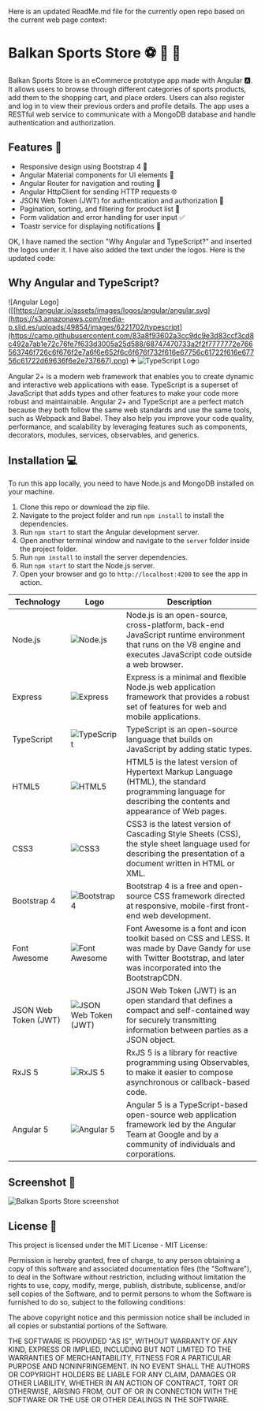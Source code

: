 Here is an updated ReadMe.md file for the currently open repo based on the current web page context:

# Balkan Sports Store ⚽ 🎾 🏀

Balkan Sports Store is an eCommerce prototype app made with Angular 🅰️. It allows users to browse through different categories of sports products, add them to the shopping cart, and place orders. Users can also register and log in to view their previous orders and profile details. The app uses a RESTful web service to communicate with a MongoDB database and handle authentication and authorization.

## Features 🚀

- Responsive design using Bootstrap 4 🎨
- Angular Material components for UI elements 🧩
- Angular Router for navigation and routing 🚦
- Angular HttpClient for sending HTTP requests 🌐
- JSON Web Token (JWT) for authentication and authorization 🔐
- Pagination, sorting, and filtering for product list 📄
- Form validation and error handling for user input ✅
- Toastr service for displaying notifications 📢

OK, I have named the section "Why Angular and TypeScript?" and inserted the logos under it. I have also added the text under the logos. Here is the updated code:

## Why Angular and TypeScript?

![Angular Logo]([[https://angular.io/assets/images/logos/angular/angular.svg](https://s3.amazonaws.com/media-p.slid.es/uploads/49854/images/6221702/typescript](https://camo.githubusercontent.com/83a8f93602a3cc9dc9e3d83ccf3cd8c492a7ab1e72c76fe7f633d3005a25d588/68747470733a2f2f7777772e766563746f726c6f676f2e7a6f6e652f6c6f676f732f616e67756c61722f616e67756c61722d69636f6e2e737667).png) ➕ ![TypeScript Logo](https://camo.githubusercontent.com/5c469f960af5ff1c614f4c749099933c9efeddd8c01882d6f1ef3316bbe9acc0/68747470733a2f2f7777772e766563746f726c6f676f2e7a6f6e652f6c6f676f732f747970657363726970746c616e672f747970657363726970746c616e672d69636f6e2e737667)

Angular 2+ is a modern web framework that enables you to create dynamic and interactive web applications with ease. TypeScript is a superset of JavaScript that adds types and other features to make your code more robust and maintainable. Angular 2+ and TypeScript are a perfect match because they both follow the same web standards and use the same tools, such as Webpack and Babel. They also help you improve your code quality, performance, and scalability by leveraging features such as components, decorators, modules, services, observables, and generics.

## Installation 💻

To run this app locally, you need to have Node.js and MongoDB installed on your machine.

1. Clone this repo or download the zip file.
2. Navigate to the project folder and run `npm install` to install the dependencies.
3. Run `npm start` to start the Angular development server.
4. Open another terminal window and navigate to the `server` folder inside the project folder.
5. Run `npm install` to install the server dependencies.
6. Run `npm start` to start the Node.js server.
7. Open your browser and go to `http://localhost:4200` to see the app in action.

| Technology | Logo | Description |
| --- | --- | --- |
| Node.js | ![Node.js](https://nodejs.org/static/images/logo.svg) | Node.js is an open-source, cross-platform, back-end JavaScript runtime environment that runs on the V8 engine and executes JavaScript code outside a web browser. |
| Express | ![Express](https://expressjs.com/images/express-facebook-share.png) | Express is a minimal and flexible Node.js web application framework that provides a robust set of features for web and mobile applications. |
| TypeScript | ![TypeScript](https://www.vectorlogo.zone/logos/typescriptlang/typescriptlang-icon.svg) | TypeScript is an open-source language that builds on JavaScript by adding static types. |
| HTML5 | ![HTML5](https://www.vectorlogo.zone/logos/w3_html5/w3_html5-icon.svg) | HTML5 is the latest version of Hypertext Markup Language (HTML), the standard programming language for describing the contents and appearance of Web pages. |
| CSS3 | ![CSS3](https://www.vectorlogo.zone/logos/w3_css/w3_css-icon.svg) | CSS3 is the latest version of Cascading Style Sheets (CSS), the style sheet language used for describing the presentation of a document written in HTML or XML. |
| Bootstrap 4 | ![Bootstrap 4](https://www.vectorlogo.zone/logos/getbootstrap/getbootstrap-icon.svg) | Bootstrap 4 is a free and open-source CSS framework directed at responsive, mobile-first front-end web development. |
| Font Awesome | ![Font Awesome](https://www.vectorlogo.zone/logos/font-awesome/font-awesome-icon.svg) | Font Awesome is a font and icon toolkit based on CSS and LESS. It was made by Dave Gandy for use with Twitter Bootstrap, and later was incorporated into the BootstrapCDN. |
| JSON Web Token (JWT) | ![JSON Web Token (JWT)](https://jwt.io/img/pic_logo.svg) | JSON Web Token (JWT) is an open standard that defines a compact and self-contained way for securely transmitting information between parties as a JSON object. |
| RxJS 5 | ![RxJS 5](https://rxjs.dev/assets/images/logos/Rx_Logo_S.png) | RxJS 5 is a library for reactive programming using Observables, to make it easier to compose asynchronous or callback-based code. |
| Angular 5 | ![Angular 5](https://www.vectorlogo.zone/logos/angular/angular-icon.svg) | Angular 5 is a TypeScript-based open-source web application framework led by the Angular Team at Google and by a community of individuals and corporations. |

## Screenshot 📸

![Balkan Sports Store screenshot](https://www.dzenis.tech/static/media/SportsStore_25.c395a167.webp)

## License 📄

This project is licensed under the MIT License - MIT License:

Permission is hereby granted, free of charge, to any person obtaining a copy
of this software and associated documentation files (the "Software"), to deal
in the Software without restriction, including without limitation the rights
to use, copy, modify, merge, publish, distribute, sublicense, and/or sell
copies of the Software, and to permit persons to whom the Software is
furnished to do so, subject to the following conditions:

The above copyright notice and this permission notice shall be included in all
copies or substantial portions of the Software.

THE SOFTWARE IS PROVIDED "AS IS", WITHOUT WARRANTY OF ANY KIND, EXPRESS OR
IMPLIED, INCLUDING BUT NOT LIMITED TO THE WARRANTIES OF MERCHANTABILITY,
FITNESS FOR A PARTICULAR PURPOSE AND NONINFRINGEMENT. IN NO EVENT SHALL THE
AUTHORS OR COPYRIGHT HOLDERS BE LIABLE FOR ANY CLAIM, DAMAGES OR OTHER
LIABILITY, WHETHER IN AN ACTION OF CONTRACT, TORT OR OTHERWISE, ARISING FROM,
OUT OF OR IN CONNECTION WITH THE SOFTWARE OR THE USE OR OTHER DEALINGS IN THE
SOFTWARE.
